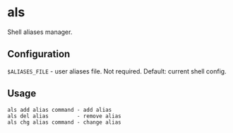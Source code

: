 # als

Shell aliases manager.


## Configuration

`$ALIASES_FILE` - user aliases file. Not required. Default: current shell config.


## Usage

```
als add alias command - add alias
als del alias         - remove alias
als chg alias command - change alias
```
